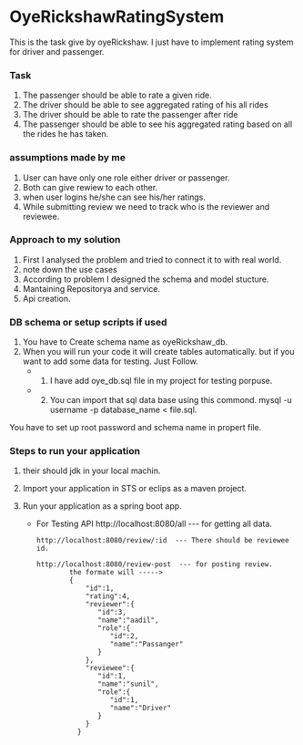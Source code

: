 # OyeRickshawRatingSystem
This is the task give by oyeRickshaw. I just have to implement rating system for driver and passenger.

### Task
1. The passenger should be able to rate a given ride.
2. The driver should be able to see aggregated rating of his all rides
3. The driver should be able to rate the passenger after ride
4. The passenger should be able to see his aggregated rating based on all the rides he has
taken.

### assumptions made by me

1. User can have only one role either driver or passenger.
2. Both can give rewiew to each other.
3. when user logins he/she can see his/her ratings.
4. While submitting review we need to track who is the reviewer and reviewee.


### Approach to my solution

1. First I analysed the problem and tried to connect it to with real world.
2. note down the use cases
3. According to problem I designed the schema and model stucture.
4. Mantaining Repositorya and service.
5. Api creation.

### DB schema or setup scripts if used

1. You have to Create schema name as oyeRickshaw_db.
2. When you will run your code it will create tables automatically.
but if you want to add some data for testing.
Just Follow.
      - 1) I have add oye_db.sql file in my project for testing porpuse.
      - 2) You can import that sql data base using this commond.
          mysql -u username -p database_name < file.sql.


You have to set up root password and schema name in propert file.



### Steps to run your application

1. their should jdk in your local machin.
2. Import your application in STS or eclips as a maven project.
3. Run your application as a spring boot app.

      - For Testing API 
            http://localhost:8080/all --- for getting all data.

            http://localhost:8080/review/:id  --- There should be reviewee id.

            http://localhost:8080/review-post  --- for posting review.
                    the formate will ----->
                    {
                        "id":1,
                        "rating":4,
                        "reviewer":{
                           "id":3,
                           "name":"aadil",
                           "role":{
                              "id":2,
                              "name":"Passanger"
                           }
                        },
                        "reviewee":{
                           "id":1,
                           "name":"sunil",
                           "role":{
                              "id":1,
                              "name":"Driver"
                           }
                        }
                      }


